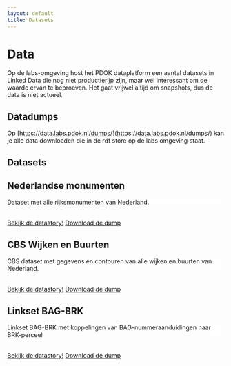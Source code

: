 ```yaml
---
layout: default
title: Datasets
---
```


# Data
Op de labs-omgeving host het PDOK dataplatform een aantal datasets in Linked Data die nog niet productierijp zijn, maar wel interessant om de waarde ervan te beproeven. Het gaat vrijwel altijd om snapshots, dus de data is niet actueel.

## Datadumps
Op [https://data.labs.pdok.nl/dumps/](https://data.labs.pdok.nl/dumps/) kan je alle data downloaden die in de rdf store op de labs omgeving staat.

## Datasets

<div class="showcase" style="background-image: url('/stories/monument/logo.jpg'); background-repeat: no-repeat; background-position: bottom;">
  <h2>
    <div class="showcase-title">Nederlandse monumenten</div>
  </h2>
  <p style="background-color: rgba(255, 255, 255, 0.6);">Dataset met alle rijksmonumenten van Nederland.</p>
  <br>
  <a href="/stories/monument/" class="btn showcase-btn">Bekijk de datastory!</a>
  <a href="/dumps/monumenten/" class="btn showcase-btn">Download de dump</a>
</div>

<div class="showcase" style="background-image: url('/stories/cbs/logo.png'); background-repeat: no-repeat; background-position: bottom;">
  <h2>
    <div class="showcase-title">CBS Wijken en Buurten</div>
  </h2>
  <p style="background-color: rgba(255, 255, 255, 0.6);">CBS dataset met gegevens en contouren van alle wijken en buurten van Nederland.</p>
  <br>
  <a href="/stories/cbs/" class="btn showcase-btn">Bekijk de datastory!</a>
  <a href="/dumps/cbs-wijken-en-buurten/" class="btn showcase-btn">Download de dump</a>
</div>

<div class="showcase" style="background-image: url('/stories/bag-brk/logo.jpg'); background-repeat: no-repeat; background-position: bottom;">
  <h2>
    <div class="showcase-title">Linkset BAG-BRK</div>
  </h2>
  <p style="background-color: rgba(255, 255, 255, 0.6);">Linkset BAG-BRK met koppelingen van BAG-nummeraanduidingen naar BRK-perceel</p>
  <br>
  <a href="/stories/bag-brk/" class="btn showcase-btn">Bekijk de datastory!</a>
  <a href="/dumps/linkset-bag-brk/" class="btn showcase-btn">Download de dump</a>
</div>